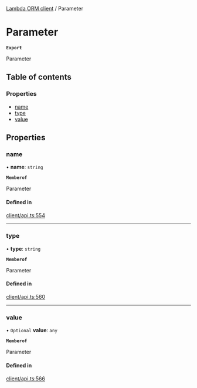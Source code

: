 [Lambda ORM client](../README.md) / Parameter

# Parameter

**`Export`**

Parameter

## Table of contents

### Properties

- [name](Parameter.md#name)
- [type](Parameter.md#type)
- [value](Parameter.md#value)

## Properties

### name

• **name**: `string`

**`Memberof`**

Parameter

#### Defined in

[client/api.ts:554](https://github.com/FlavioLionelRita/lambdaorm-client-node/blob/ef76354/src/lib/client/api.ts#L554)

___

### type

• **type**: `string`

**`Memberof`**

Parameter

#### Defined in

[client/api.ts:560](https://github.com/FlavioLionelRita/lambdaorm-client-node/blob/ef76354/src/lib/client/api.ts#L560)

___

### value

• `Optional` **value**: `any`

**`Memberof`**

Parameter

#### Defined in

[client/api.ts:566](https://github.com/FlavioLionelRita/lambdaorm-client-node/blob/ef76354/src/lib/client/api.ts#L566)
